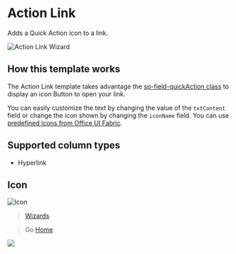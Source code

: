 # Action Link

Adds a Quick Action icon to a link.

![Action Link Wizard](../assets/WizardActionLink.png)

## How this template works

The Action Link template takes advantage the [sp-field-quickAction class](https://docs.microsoft.com/en-us/sharepoint/dev/declarative-customization/column-formatting#predefined-classes) to display an icon Button to open your link.

You can easily customize the text by changing the value of the `txtContent` field or change the icon shown by changing the `iconName` field. You can use [predefined icons from Office UI Fabric](https://dev.office.com/fabric#/styles/icons).

## Supported column types
- Hyperlink

## Icon

![Icon](../assets/icons/Lightbulb.png)

> [Wizards](./index.md)

> Go [Home](../index.md)

![](https://pnptelemetry.azurewebsites.net/sp-dev-solutions/solutions/ColumnFormatter/wiki/Wizards/ActionLink)